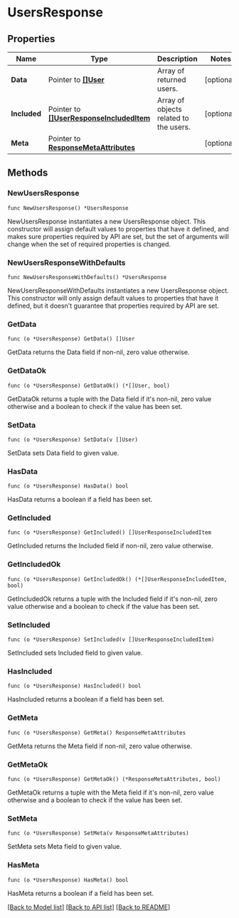 # UsersResponse

## Properties

| Name         | Type                                                                     | Description                            | Notes      |
| ------------ | ------------------------------------------------------------------------ | -------------------------------------- | ---------- |
| **Data**     | Pointer to [**[]User**](User.md)                                         | Array of returned users.               | [optional] |
| **Included** | Pointer to [**[]UserResponseIncludedItem**](UserResponseIncludedItem.md) | Array of objects related to the users. | [optional] |
| **Meta**     | Pointer to [**ResponseMetaAttributes**](ResponseMetaAttributes.md)       |                                        | [optional] |

## Methods

### NewUsersResponse

`func NewUsersResponse() *UsersResponse`

NewUsersResponse instantiates a new UsersResponse object.
This constructor will assign default values to properties that have it defined,
and makes sure properties required by API are set, but the set of arguments
will change when the set of required properties is changed.

### NewUsersResponseWithDefaults

`func NewUsersResponseWithDefaults() *UsersResponse`

NewUsersResponseWithDefaults instantiates a new UsersResponse object.
This constructor will only assign default values to properties that have it defined,
but it doesn't guarantee that properties required by API are set.

### GetData

`func (o *UsersResponse) GetData() []User`

GetData returns the Data field if non-nil, zero value otherwise.

### GetDataOk

`func (o *UsersResponse) GetDataOk() (*[]User, bool)`

GetDataOk returns a tuple with the Data field if it's non-nil, zero value otherwise
and a boolean to check if the value has been set.

### SetData

`func (o *UsersResponse) SetData(v []User)`

SetData sets Data field to given value.

### HasData

`func (o *UsersResponse) HasData() bool`

HasData returns a boolean if a field has been set.

### GetIncluded

`func (o *UsersResponse) GetIncluded() []UserResponseIncludedItem`

GetIncluded returns the Included field if non-nil, zero value otherwise.

### GetIncludedOk

`func (o *UsersResponse) GetIncludedOk() (*[]UserResponseIncludedItem, bool)`

GetIncludedOk returns a tuple with the Included field if it's non-nil, zero value otherwise
and a boolean to check if the value has been set.

### SetIncluded

`func (o *UsersResponse) SetIncluded(v []UserResponseIncludedItem)`

SetIncluded sets Included field to given value.

### HasIncluded

`func (o *UsersResponse) HasIncluded() bool`

HasIncluded returns a boolean if a field has been set.

### GetMeta

`func (o *UsersResponse) GetMeta() ResponseMetaAttributes`

GetMeta returns the Meta field if non-nil, zero value otherwise.

### GetMetaOk

`func (o *UsersResponse) GetMetaOk() (*ResponseMetaAttributes, bool)`

GetMetaOk returns a tuple with the Meta field if it's non-nil, zero value otherwise
and a boolean to check if the value has been set.

### SetMeta

`func (o *UsersResponse) SetMeta(v ResponseMetaAttributes)`

SetMeta sets Meta field to given value.

### HasMeta

`func (o *UsersResponse) HasMeta() bool`

HasMeta returns a boolean if a field has been set.

[[Back to Model list]](../README.md#documentation-for-models) [[Back to API list]](../README.md#documentation-for-api-endpoints) [[Back to README]](../README.md)
